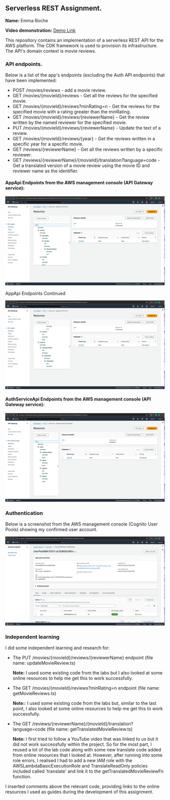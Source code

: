 ## Serverless REST Assignment.

__Name:__ Emma Roche

__Video demonstration:__ [Demo Link](https://youtu.be/H9eK2kiACVw)

This repository contains an implementation of a serverless REST API for the AWS platform. The CDK framework is used to provision its infrastructure. The API's domain context is movie reviews.

### API endpoints.

Below is a list of the app's endpoints (excluding the Auth API endpoints) that have been implemented: 

+ POST /movies/reviews - add a movie review.
+ GET /movies/{movieId}/reviews - Get all the reviews for the specified movie.
+ GET /movies/{movieId}/reviews?minRating=n - Get the reviews for the specified movie with a rating greater than the minRating.
+ GET /movies/{movieId}/reviews/{reviewerName} - Get the review written by the named reviewer for the specified movie.
+ PUT /movies/{movieId}/reviews/{reviewerName} - Update the text of a review.
+ GET /movies/{movieId}/reviews/{year} - Get the reviews written in a specific year for a specific movie.
+ GET /reviews/{reviewerName} - Get all the reviews written by a specific reviewer.
+ GET /reviews/{reviewerName}/{movieId}/translation?language=code - Get a translated version of a movie review using the movie ID and reviewer name as the identifier.


#### AppApi Endpoints from the AWS management console (API Gateway service):

![](./images/AppApi.png)

AppApi Endpoints Continued

![](./images/AppApi2.png)

#### AuthServiceApi Endpoints from the AWS management console (API Gateway service):
![](./images/AuthServiceApi.png)

### Authentication

Below is a screenshot from the AWS management console (Cognito User Pools) showing my confirmed user account.

![](./images/Auth.png)

### Independent learning 

I did some independent learning and research for:

+ The PUT /movies/{movieId}/reviews/{reviewerName} endpoint (file name: updateMovieReview.ts) 

  **Note:** I used some existing code from the labs but I also looked at some online resources to help me get this to work successfully.

+ The GET /movies/{movieId}/reviews?minRating=n endpoint (file name: getMovieReviews.ts)

  **Note:**: I used some existing code from the labs but, similar to the last point, I also looked at some online resources to help me get this to work successfully.

+ The GET /reviews/{reviewerName}/{movieId}/translation?language=code (file name: getTranslatedMovieReview.ts)

   **Note:** I first tried to follow a YouTube video that was linked to us but it did not work successfully within the project. So for the most part, I reused a lot of the lab code along with some new translate code added from online resources that I looked at. However, after running into some role errors, I realised I had to add a new IAM role with the AWSLambdaBasicExecutionRole and TranslateReadOnly policies included called 'translate' and link it to the getTranslatedMovieReviewFn function.

I inserted comments above the relevant code, providing links to the online resources I used as guides during the development of this assignment.



